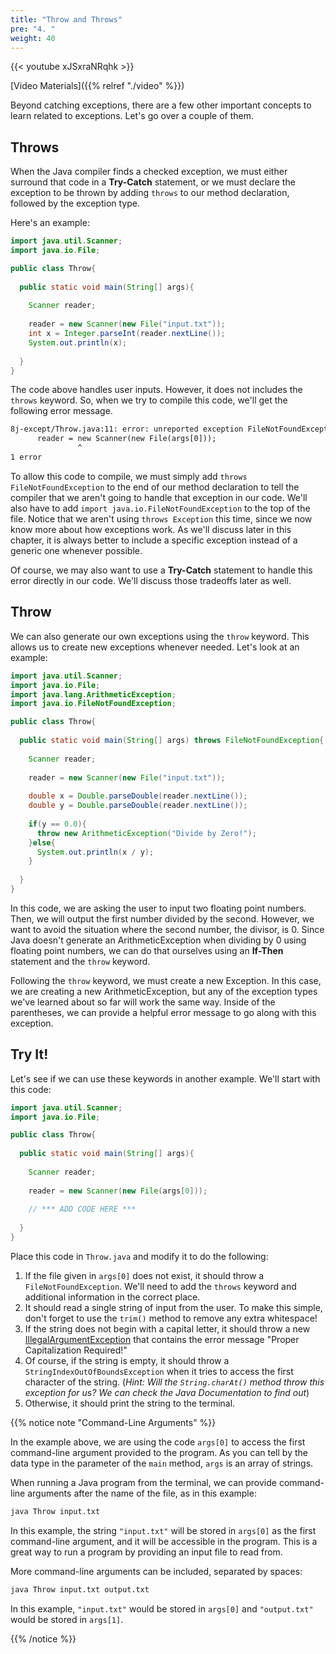 ```yaml
---
title: "Throw and Throws"
pre: "4. "
weight: 40
---
```


{{< youtube xJSxraNRqhk  >}}

[Video Materials]({{% relref "./video" %}})

Beyond catching exceptions, there are a few other important concepts to learn related to exceptions. Let's go over a couple of them.

## Throws

 When the Java compiler finds a checked exception, we must either surround that code in a **Try-Catch** statement, or we must declare the exception to be thrown by adding `throws` to our method declaration, followed by the exception type. 

Here's an example:

```java
import java.util.Scanner;
import java.io.File;

public class Throw{
  
  public static void main(String[] args){
    
    Scanner reader;
    
    reader = new Scanner(new File("input.txt"));
    int x = Integer.parseInt(reader.nextLine());
    System.out.println(x);
    
  }
}
```

The code above handles user inputs. However, it does not includes the `throws` keyword. So, when we try to compile this code, we'll get the following error message.

```tex
8j-except/Throw.java:11: error: unreported exception FileNotFoundException; must be caught or declared to be thrown
      reader = new Scanner(new File(args[0]));
               ^
1 error
```

To allow this code to compile, we must simply add `throws FileNotFoundException` to the end of our method declaration to tell the compiler that we aren't going to handle that exception in our code. We'll also have to add `import java.io.FileNotFoundException` to the top of the file. Notice that we aren't using `throws Exception` this time, since we now know more about how exceptions work. As we'll discuss later in this chapter, it is always better to include a specific exception instead of a generic one whenever possible. 

Of course, we may also want to use a **Try-Catch** statement to handle this error directly in our code. We'll discuss those tradeoffs later as well.

## Throw

We can also generate our own exceptions using the `throw` keyword. This allows us to create new exceptions whenever needed. Let's look at an example:

```java
import java.util.Scanner;
import java.io.File;
import java.lang.ArithmeticException;
import java.io.FileNotFoundException;

public class Throw{
  
  public static void main(String[] args) throws FileNotFoundException{
    
    Scanner reader;
    
    reader = new Scanner(new File("input.txt"));
    
    double x = Double.parseDouble(reader.nextLine());
    double y = Double.parseDouble(reader.nextLine());
    
    if(y == 0.0){
      throw new ArithmeticException("Divide by Zero!");
    }else{
      System.out.println(x / y);
    }
    
  }
}
```

In this code, we are asking the user to input two floating point numbers. Then, we will output the first number divided by the second. However, we want to avoid the situation where the second number, the divisor, is $0$. Since Java doesn't generate an ArithmeticException when dividing by $0$ using floating point numbers, we can do that ourselves using an **If-Then** statement and the `throw` keyword. 

Following the `throw` keyword, we must create a new Exception. In this case, we are creating a new ArithmeticException, but any of the exception types we've learned about so far will work the same way. Inside of the parentheses, we can provide a helpful error message to go along with this exception. 

## Try It!

Let's see if we can use these keywords in another example. We'll start with this code:

```java
import java.util.Scanner;
import java.io.File;

public class Throw{
  
  public static void main(String[] args){
    
    Scanner reader;
    
    reader = new Scanner(new File(args[0]));
   
    // *** ADD CODE HERE ***
    
  }
}
```

Place this code in `Throw.java` and modify it to do the following:
1. If the file given in `args[0]` does not exist, it should throw a `FileNotFoundException`. We'll need to add the `throws` keyword and additional information in the correct place.
2. It should read a single string of input from the user. To make this simple, don't forget to use the `trim()` method to remove any extra whitespace!
3. If the string does not begin with a capital letter, it should throw a new [IllegalArgumentException](https://docs.oracle.com/javase/8/docs/api/java/lang/IllegalArgumentException.html) that contains the error message "Proper Capitalization Required!"
4. Of course, if the string is empty, it should throw a `StringIndexOutOfBoundsException` when it tries to access the first character of the string. (_Hint: Will the `String.charAt()` method throw this exception for us? We can check the Java Documentation to find out_)
5. Otherwise, it should print the string to the terminal. 

{{% notice note "Command-Line Arguments" %}}

In the example above, we are using the code `args[0]` to access the first command-line argument provided to the program. As you can tell by the data type in the parameter of the `main` method, `args` is an array of strings.

When running a Java program from the terminal, we can provide command-line arguments after the name of the file, as in this example:

```bash
java Throw input.txt
```

In this example, the string `"input.txt"` will be stored in `args[0]` as the first command-line argument, and it will be accessible in the program. This is a great way to run a program by providing an input file to read from.

More command-line arguments can be included, separated by spaces:

```bash
java Throw input.txt output.txt 
```

In this example, `"input.txt"` would be stored in `args[0]` and `"output.txt"` would be stored in `args[1]`. 

{{% /notice %}}
